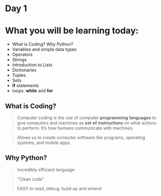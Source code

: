 # Day 1
# What you will be learning today:



*   What is Coding? Why Python?
*   Variables and simple data types
*   Operators
*   Strings
*   Introduction to Lists
*   Dictionaries
*   Tuples
*   Sets
*   **If** statements 
*  loops: **while** and **for**



## What is Coding?


> Computer coding is the use of computer **programming** **languages**  to give computers and machines as **set** **of** **instructions** on what actions to perform. It’s how humans communicate with machines.
  
> Allows us to create computer software like programs, operating systems, and mobile apps.


## Why Python?

> Incredibly efficient language

> "Clean code"

> EASY to read, debug, build up and extend


